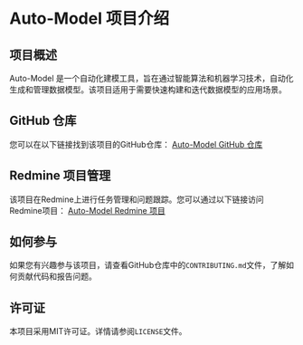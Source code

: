 # Auto-Model 项目介绍

## 项目概述
Auto-Model 是一个自动化建模工具，旨在通过智能算法和机器学习技术，自动化生成和管理数据模型。该项目适用于需要快速构建和迭代数据模型的应用场景。

## GitHub 仓库
您可以在以下链接找到该项目的GitHub仓库：
[Auto-Model GitHub 仓库](https://github.com/yourusername/auto-model)

## Redmine 项目管理
该项目在Redmine上进行任务管理和问题跟踪。您可以通过以下链接访问Redmine项目：
[Auto-Model Redmine 项目](https://redmine.example.com/projects/auto-model)

## 如何参与
如果您有兴趣参与该项目，请查看GitHub仓库中的`CONTRIBUTING.md`文件，了解如何贡献代码和报告问题。

## 许可证
本项目采用MIT许可证。详情请参阅`LICENSE`文件。